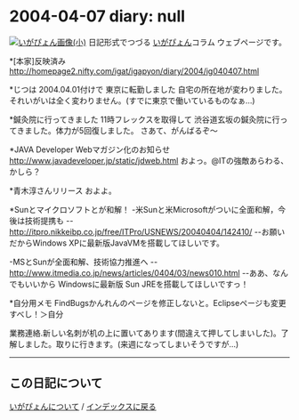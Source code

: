 2004-04-07 diary: null
=====================================================================================================
[![いがぴょん画像(小)](https://igapyon.github.io/diary/images/iga200306s.jpg "いがぴょん")](https://igapyon.github.io/diary/memo/memoigapyon.html) 日記形式でつづる [いがぴょん](https://igapyon.github.io/diary/memo/memoigapyon.html)コラム ウェブページです。

*[本家]反映済み
http://homepage2.nifty.com/igat/igapyon/diary/2004/ig040407.html

*じつは 2004.04.01付けで 東京に転勤しました
自宅の所在地が変わりました。それいがいは全く変わりません。(すでに東京で働いているものなぁ…)

*鍼灸院に行ってきました
11時フレックスを取得して 渋谷道玄坂の鍼灸院に行ってきました。体力が5回復しました。
さあて、がんばるぞ～

*JAVA Developer Webマガジン化のお知らせ
http://www.javadeveloper.jp/static/jdweb.html
およっ。@ITの強敵あらわる、かしら？

*青木淳さんリリース
およよ。

*Sunとマイクロソフトとが和解！
-米Sunと米Microsoftがついに全面和解，今後は技術提携も
--http://itpro.nikkeibp.co.jp/free/ITPro/USNEWS/20040404/142410/
--お願いだからWindows XPに最新版JavaVMを搭載してほしいです。

-MSとSunが全面和解、技術協力推進へ
--http://www.itmedia.co.jp/news/articles/0404/03/news010.html
--ああ、なんでもいいから Windowsに最新版 Sun JREを搭載してほしいですっ！

*自分用メモ
FindBugsかんれんのページを修正しないと。Eclipseページも変更すべし！＞自分

業務連絡.新しい名刺が机の上に置いてあります(間違えて押してしまいした)。了解しました。取りに行きます。(来週になってしまいそうですが…)

----------------------------------------------------------------------------------------------------

## この日記について
[いがぴょんについて](http://www.igapyon.jp/igapyon/diary/memo/memoigapyon.html) / [インデックスに戻る](https://igapyon.github.io/diary/idxall.html)
